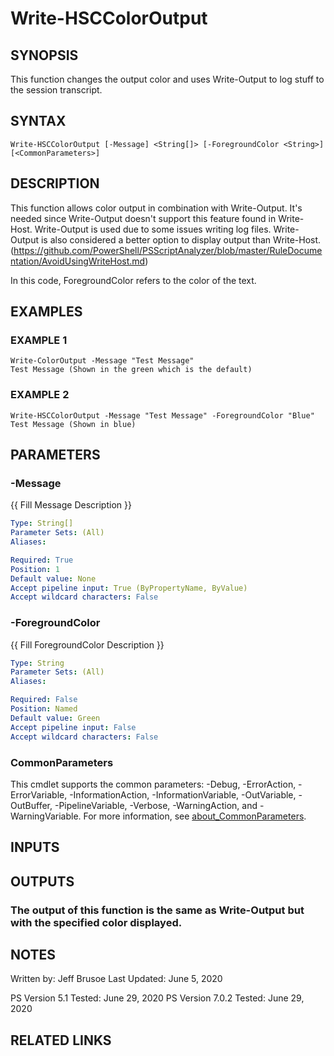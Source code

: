 # Write-HSCColorOutput

## SYNOPSIS
This function changes the output color and uses Write-Output to log stuff to the session transcript.

## SYNTAX

```
Write-HSCColorOutput [-Message] <String[]> [-ForegroundColor <String>] [<CommonParameters>]
```

## DESCRIPTION
This function allows color output in combination with Write-Output.
It's needed since Write-Output doesn't support this feature found in Write-Host.
Write-Output is used due to some issues writing log files.
Write-Output is also considered
a better option to display output than Write-Host.
(https://github.com/PowerShell/PSScriptAnalyzer/blob/master/RuleDocumentation/AvoidUsingWriteHost.md)

In this code, ForegroundColor refers to the color of the text.

## EXAMPLES

### EXAMPLE 1
```
Write-ColorOutput -Message "Test Message"
Test Message (Shown in the green which is the default)
```

### EXAMPLE 2
```
Write-HSCColorOutput -Message "Test Message" -ForegroundColor "Blue"
Test Message (Shown in blue)
```

## PARAMETERS

### -Message
{{ Fill Message Description }}

```yaml
Type: String[]
Parameter Sets: (All)
Aliases:

Required: True
Position: 1
Default value: None
Accept pipeline input: True (ByPropertyName, ByValue)
Accept wildcard characters: False
```

### -ForegroundColor
{{ Fill ForegroundColor Description }}

```yaml
Type: String
Parameter Sets: (All)
Aliases:

Required: False
Position: Named
Default value: Green
Accept pipeline input: False
Accept wildcard characters: False
```

### CommonParameters
This cmdlet supports the common parameters: -Debug, -ErrorAction, -ErrorVariable, -InformationAction, -InformationVariable, -OutVariable, -OutBuffer, -PipelineVariable, -Verbose, -WarningAction, and -WarningVariable. For more information, see [about_CommonParameters](http://go.microsoft.com/fwlink/?LinkID=113216).

## INPUTS

## OUTPUTS

### The output of this function is the same as Write-Output but with the specified color displayed.
## NOTES
Written by: Jeff Brusoe
Last Updated: June 5, 2020

PS Version 5.1 Tested: June 29, 2020
PS Version 7.0.2 Tested: June 29, 2020

## RELATED LINKS
